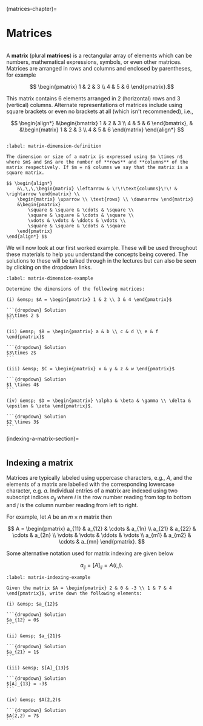 (matrices-chapter)=

# Matrices

```{index} Matrix
```

A **matrix** (plural **matrices**) is a rectangular array of elements which can be numbers, mathematical expressions, symbols, or even other matrices. Matrices are arranged in rows and columns and enclosed by parentheses, for example

$$ \begin{pmatrix}
    1 & 2 & 3 \\
    4 & 5 & 6
\end{pmatrix}.$$

This matrix contains 6 elements arranged in 2 (horizontal) rows and 3 (vertical) columns. Alternate representations of matrices include using square brackets or even no brackets at all (which isn't recommended), i.e.,

$$ \begin{align*}
    &\begin{bmatrix}
        1 & 2 & 3 \\
        4 & 5 & 6
    \end{bmatrix}, &
    &\begin{matrix}
        1 & 2 & 3 \\
        4 & 5 & 6
    \end{matrix}
\end{align*} $$

```{index} Matrix ; dimension
```

```{prf:definition} Dimension of a matrix
:label: matrix-dimension-definition

The dimension or size of a matrix is expressed using $m \times n$ where $m$ and $n$ are the number of **rows** and **columns** of the matrix respectively. If $m = n$ columns we say that the matrix is a square matrix.

$$ \begin{align*}
    &\,\,\,\begin{matrix} \leftarrow & \!\!\text{columns}\!\! & \rightarrow \end{matrix} \\
    \begin{matrix} \uparrow \\ \text{rows} \\ \downarrow \end{matrix}
    &\begin{pmatrix}
        \square & \square & \cdots & \square \\
        \square & \square & \cdots & \square \\
        \vdots & \vdots & \ddots & \vdots \\
        \square & \square & \cdots & \square
    \end{pmatrix}
\end{align*} $$ 
```

We will now look at our first worked example. These will be used throughout these materials to help you understand the concepts being covered. The solutions to these will be talked through in the lectures but can also be seen by clicking on the dropdown links.

````{prf:example}
:label: matrix-dimension-example

Determine the dimensions of the following matrices:

(i) &emsp; $A = \begin{pmatrix} 1 & 2 \\ 3 & 4 \end{pmatrix}$

```{dropdown} Solution
$2\times 2 $
```

(ii) &emsp; $B = \begin{pmatrix} a & b \\ c & d \\ e & f \end{pmatrix}$

```{dropdown} Solution
$3\times 2$
```

(iii) &emsp; $C = \begin{pmatrix} x & y & z & w \end{pmatrix}$

```{dropdown} Solution
$1 \times 4$
```

(iv) &emsp; $D = \begin{pmatrix} \alpha & \beta & \gamma \\ \delta &  \epsilon & \zeta \end{pmatrix}$.

```{dropdown} Solution
$2 \times 3$
```
````

(indexing-a-matrix-section)=

```{index} Matrix ; indexing
```

## Indexing a matrix

Matrices are typically labeled using uppercase characters, e.g., $A$, and the elements of a matrix are labelled with the corresponding lowercase character, e.g. $a$. Individual entries of a matrix are indexed using two subscript indices $a_{ij}$ where $i$ is the row number reading from top to bottom and $j$ is the column number reading from left to right.

For example, let $A$ be an $m \times n$ matrix then

$$ A =
\begin{pmatrix}
    a_{11} & a_{12} & \cdots & a_{1n} \\
    a_{21} & a_{22} & \cdots & a_{2n} \\
    \vdots & \vdots & \ddots & \vdots \\
    a_{m1} & a_{m2} & \cdots & a_{mn}
\end{pmatrix}. $$

Some alternative notation used for matrix indexing are given below

$$ a_{ij} = [A]_{ij} = A(i,j). $$

````{prf:example}
:label: matrix-indexing-example

Given the matrix $A = \begin{pmatrix} 2 & 0 & -3 \\ 1 & 7 & 4 \end{pmatrix}$, write down the following elements:

(i) &emsp; $a_{12}$

```{dropdown} Solution
$a_{12} = 0$
```

(ii) &emsp; $a_{21}$

```{dropdown} Solution
$a_{21} = 1$
```

(iii) &emsp; $[A]_{13}$

```{dropdown} Solution
$[A]_{13} = -3$
```

(iv) &emsp; $A(2,2)$

```{dropdown} Solution
$A(2,2) = 7$
```
````
